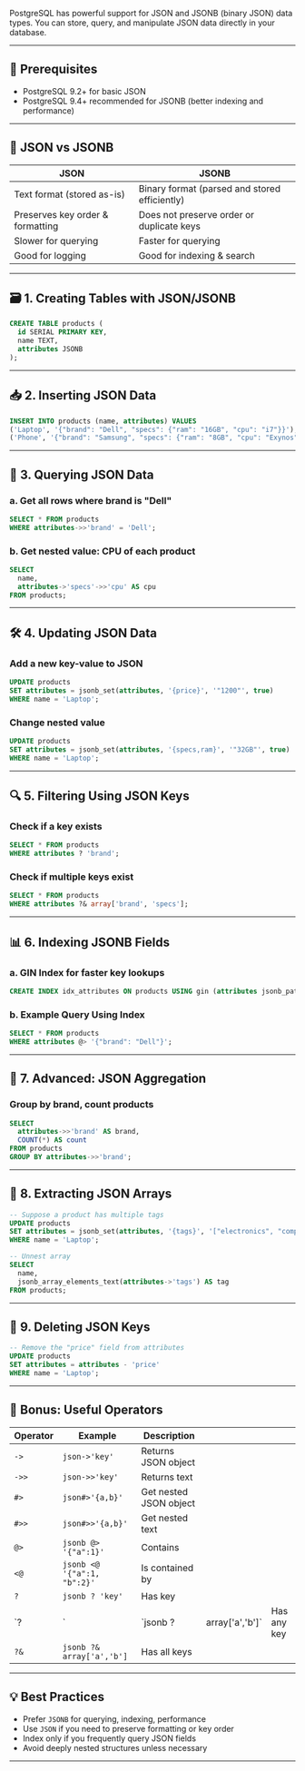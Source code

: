 PostgreSQL has powerful support for JSON and JSONB (binary JSON) data types. You can store, query, and manipulate JSON data directly in your database.

---

## 🔧 Prerequisites

* PostgreSQL 9.2+ for basic JSON
* PostgreSQL 9.4+ recommended for JSONB (better indexing and performance)

---

## 📘 JSON vs JSONB

| JSON                             | JSONB                                         |
| -------------------------------- | --------------------------------------------- |
| Text format (stored as-is)       | Binary format (parsed and stored efficiently) |
| Preserves key order & formatting | Does not preserve order or duplicate keys     |
| Slower for querying              | Faster for querying                           |
| Good for logging                 | Good for indexing & search                    |

---

## 🗃️ 1. Creating Tables with JSON/JSONB

```sql
CREATE TABLE products (
  id SERIAL PRIMARY KEY,
  name TEXT,
  attributes JSONB
);
```

---

## 📥 2. Inserting JSON Data

```sql
INSERT INTO products (name, attributes) VALUES
('Laptop', '{"brand": "Dell", "specs": {"ram": "16GB", "cpu": "i7"}}'),
('Phone', '{"brand": "Samsung", "specs": {"ram": "8GB", "cpu": "Exynos"}}');
```

---

## 🔎 3. Querying JSON Data

### a. Get all rows where brand is "Dell"

```sql
SELECT * FROM products
WHERE attributes->>'brand' = 'Dell';
```

### b. Get nested value: CPU of each product

```sql
SELECT 
  name,
  attributes->'specs'->>'cpu' AS cpu
FROM products;
```

---

## 🛠️ 4. Updating JSON Data

### Add a new key-value to JSON

```sql
UPDATE products
SET attributes = jsonb_set(attributes, '{price}', '"1200"', true)
WHERE name = 'Laptop';
```

### Change nested value

```sql
UPDATE products
SET attributes = jsonb_set(attributes, '{specs,ram}', '"32GB"', true)
WHERE name = 'Laptop';
```

---

## 🔍 5. Filtering Using JSON Keys

### Check if a key exists

```sql
SELECT * FROM products
WHERE attributes ? 'brand';
```

### Check if multiple keys exist

```sql
SELECT * FROM products
WHERE attributes ?& array['brand', 'specs'];
```

---

## 📊 6. Indexing JSONB Fields

### a. GIN Index for faster key lookups

```sql
CREATE INDEX idx_attributes ON products USING gin (attributes jsonb_path_ops);
```

### b. Example Query Using Index

```sql
SELECT * FROM products
WHERE attributes @> '{"brand": "Dell"}';
```

---

## 🧪 7. Advanced: JSON Aggregation

### Group by brand, count products

```sql
SELECT 
  attributes->>'brand' AS brand,
  COUNT(*) AS count
FROM products
GROUP BY attributes->>'brand';
```

---

## 🔁 8. Extracting JSON Arrays

```sql
-- Suppose a product has multiple tags
UPDATE products
SET attributes = jsonb_set(attributes, '{tags}', '["electronics", "computers"]')
WHERE name = 'Laptop';

-- Unnest array
SELECT 
  name,
  jsonb_array_elements_text(attributes->'tags') AS tag
FROM products;
```

---

## 🧼 9. Deleting JSON Keys

```sql
-- Remove the "price" field from attributes
UPDATE products
SET attributes = attributes - 'price'
WHERE name = 'Laptop';
```

---

## 🧰 Bonus: Useful Operators

| Operator | Example                     | Description            |                   |             |
| -------- | --------------------------- | ---------------------- | ----------------- | ----------- |
| `->`     | `json->'key'`               | Returns JSON object    |                   |             |
| `->>`    | `json->>'key'`              | Returns text           |                   |             |
| `#>`     | `json#>'{a,b}'`             | Get nested JSON object |                   |             |
| `#>>`    | `json#>>'{a,b}'`            | Get nested text        |                   |             |
| `@>`     | `jsonb @> '{"a":1}'`        | Contains               |                   |             |
| `<@`     | `jsonb <@ '{"a":1, "b":2}'` | Is contained by        |                   |             |
| `?`      | `jsonb ? 'key'`             | Has key                |                   |             |
| \`?      | \`                          | \`jsonb ?              | array\['a','b']\` | Has any key |
| `?&`     | `jsonb ?& array['a','b']`   | Has all keys           |                   |             |

---

## 💡 Best Practices

* Prefer `JSONB` for querying, indexing, performance
* Use `JSON` if you need to preserve formatting or key order
* Index only if you frequently query JSON fields
* Avoid deeply nested structures unless necessary

---
